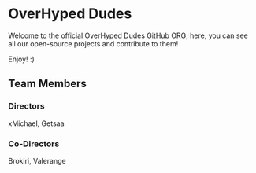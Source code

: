 # OverHyped Dudes
Welcome to the official OverHyped Dudes GitHub ORG, here, you can see all our open-source projects and contribute to them!

Enjoy! :)

## Team Members
### Directors
xMichael, Getsaa
### Co-Directors
Brokiri, Valerange
